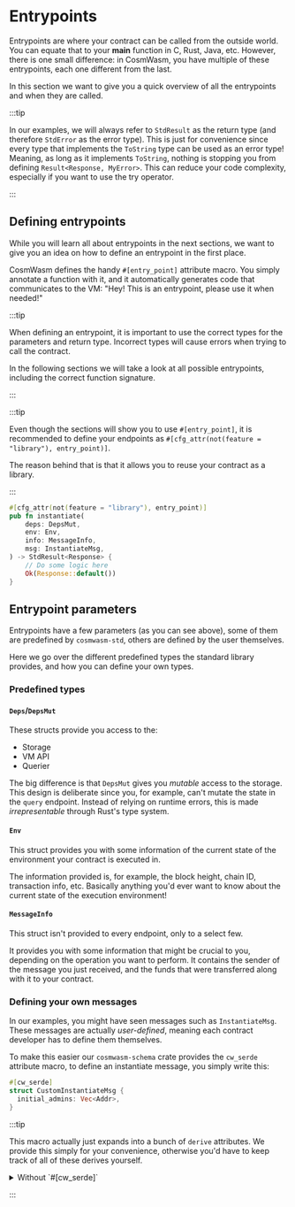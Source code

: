 # Entrypoints

Entrypoints are where your contract can be called from the outside world. You can equate that to
your **main** function in C, Rust, Java, etc. However, there is one small difference: in CosmWasm,
you have multiple of these entrypoints, each one different from the last.

In this section we want to give you a quick overview of all the entrypoints and when they are
called.

:::tip

In our examples, we will always refer to `StdResult` as the return type (and therefore `StdError` as the error type).
This is just for convenience since every type that implements the `ToString` type can be used as an error type!
Meaning, as long as it implements `ToString`, nothing is stopping you from defining `Result<Response, MyError>`.
This can reduce your code complexity, especially if you want to use the try operator.

:::

## Defining entrypoints

While you will learn all about entrypoints in the next sections, we want to give you an idea on how
to define an entrypoint in the first place.

CosmWasm defines the handy `#[entry_point]` attribute macro. You simply annotate a function with it,
and it automatically generates code that communicates to the VM: "Hey! This is an entrypoint, please
use it when needed!"

:::tip

When defining an entrypoint, it is important to use the correct types for the parameters and
return type. Incorrect types will cause errors when trying to call the contract.

In the following sections we will take a look at all possible entrypoints, including the
correct function signature.

:::

:::tip

Even though the sections will show you to use `#[entry_point]`, it is recommended to define your
endpoints as `#[cfg_attr(not(feature = "library"), entry_point)]`.

The reason behind that is that it allows you to reuse your contract as a library.

:::

```rust
#[cfg_attr(not(feature = "library"), entry_point)]
pub fn instantiate(
    deps: DepsMut,
    env: Env,
    info: MessageInfo,
    msg: InstantiateMsg,
) -> StdResult<Response> {
    // Do some logic here
    Ok(Response::default())
}
```

## Entrypoint parameters

Entrypoints have a few parameters (as you can see above), some of them are predefined by
`cosmwasm-std`, others are defined by the user themselves.

Here we go over the different predefined types the standard library provides, and how you can define
your own types.

### Predefined types

#### `Deps`/`DepsMut`

These structs provide you access to the:

- Storage
- VM API
- Querier

The big difference is that `DepsMut` gives you _mutable_ access to the storage. This design is
deliberate since you, for example, can't mutate the state in the `query` endpoint. Instead of
relying on runtime errors, this is made _irrepresentable_ through Rust's type system.

#### `Env`

This struct provides you with some information of the current state of the environment your contract
is executed in.

The information provided is, for example, the block height, chain ID, transaction info, etc.
Basically anything you'd ever want to know about the current state of the execution environment!

#### `MessageInfo`

This struct isn't provided to every endpoint, only to a select few.

It provides you with some information that might be crucial to you, depending on the operation you
want to perform. It contains the sender of the message you just received, and the funds that were
transferred along with it to your contract.

### Defining your own messages

In our examples, you might have seen messages such as `InstantiateMsg`. These messages are actually
_user-defined_, meaning each contract developer has to define them themselves.

To make this easier our `cosmwasm-schema` crate provides the `cw_serde` attribute macro, to define
an instantiate message, you simply write this:

```rust title="instantiate.rs"
#[cw_serde]
struct CustomInstantiateMsg {
  initial_admins: Vec<Addr>,
}
```


:::tip

This macro actually just expands into a bunch of `derive` attributes.
We provide this simply for your convenience, otherwise you'd have to keep track of all of these derives yourself.

<details>
  <summary>Without `#[cw_serde]`</summary>
  
```rust title="instantiate.rs"
#[derive(
  serde::Serialize,
  serde::Deserialize,
  Clone,
  Debug,
  PartialEq,
  schemars::JsonSchema
)]
struct CustomInstantiateMsg {
  initial_admins: Vec<Addr>,
}
```
</details>
  
:::
